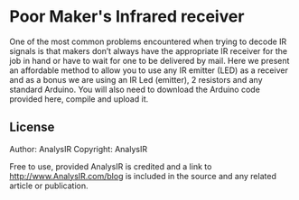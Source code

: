 Poor Maker's Infrared receiver
==============================

One of the most common problems encountered when trying to decode IR signals is that makers don’t always have the appropriate IR receiver for the job in hand or have to wait for one to be delivered by mail. Here we present an affordable method to allow you to use any IR emitter (LED) as a receiver and as a bonus we are using an IR Led (emitter), 2 resistors and any standard Arduino. You will also need to download the Arduino code provided here, compile and upload it. 

License
-------

Author: AnalysIR
Copyright: AnalysIR

Free to use, provided AnalysIR is credited and a link to http://www.AnalysIR.com/blog is included in the source and any related article or publication.
